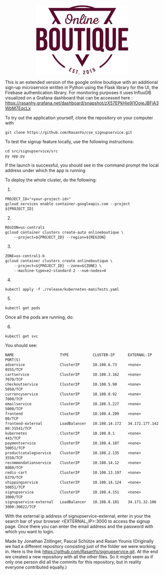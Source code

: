 <p align="center">
<img src="src/frontend/static/icons/Hipster_HeroLogoMaroon.svg" width="300" alt="Online Boutique" />
</p>

This is an extended version of the google online boutique with an additional sign-up microservice written in Python using the Flask library for the UI, the Firebase authentication library.
For monitoring purposes it uses InfluxDB visualized on a Grafana dashboard that can be accessed here :
https://rasanhy.grafana.net/dashboard/snapshot/zX57EPkHie9i1OojeJBFiA3WbM7EqcLx

To try out the application yourself, clone the repository on your computer with 
```
git clone https://github.com/RasanYo/cse_signupservice.git
```

To test the signup feature locally, use the following instructions:
```
cd src/signupservice/src
py app.py
```
If the launch is successful, you should see in the command prompt the local address under which the app is running


To deploy the whole cluster, do the following:

1.
```
PROJECT_ID="<your-project-id>"
gcloud services enable container.googleapis.com --project ${PROJECT_ID}
```

2.
```
REGION=us-central1
gcloud container clusters create-auto onlineboutique \
    --project=${PROJECT_ID} --region=${REGION}
```

3.
```
ZONE=us-central1-b
gcloud container clusters create onlineboutique \
    --project=${PROJECT_ID} --zone=${ZONE} \
    --machine-type=e2-standard-2 --num-nodes=4
```

4.
```
kubectl apply -f ./release/kubernetes-manifests.yaml
```

5.
```
kubectl get pods
```

Once all the pods are running, do:

6.
```
kubectl get svc
```

You should see:
```
NAME                     TYPE           CLUSTER-IP      EXTERNAL-IP      PORT(S)          
adservice                ClusterIP      10.108.6.73     <none>           9555/TCP         
cartservice              ClusterIP      10.108.3.162    <none>           7070/TCP         
checkoutservice          ClusterIP      10.108.5.90     <none>           5050/TCP         
currencyservice          ClusterIP      10.108.0.92     <none>           7000/TCP         
emailservice             ClusterIP      10.108.5.227    <none>           5000/TCP         
frontend                 ClusterIP      10.108.4.209    <none>           80/TCP           
frontend-external        LoadBalancer   10.108.14.172   34.172.177.142   80:31541/TCP     
kubernetes               ClusterIP      10.108.0.1      <none>           443/TCP          
paymentservice           ClusterIP      10.108.4.187    <none>           50051/TCP        
productcatalogservice    ClusterIP      10.108.2.135    <none>           3550/TCP         
recommendationservice    ClusterIP      10.108.14.12    <none>           8080/TCP         
redis-cart               ClusterIP      10.108.13.197   <none>           6379/TCP         
shippingservice          ClusterIP      10.108.14.124   <none>           50051/TCP        
signupservice            ClusterIP      10.108.4.151    <none>           3000/TCP         
signupservice-external   LoadBalancer   10.108.0.181    34.171.32.106    3000:30022/TCP   
```

With the external ip address of signupservice-external, enter in your the search bar of your browser <EXTERNAL_IP>:3000 to access the signup page.
Once there you can enter the email address and the password with which you want to login.


Made by Jonathan Zöllinger, Pascal Schütze and Rasan Younis
(Originally we had a different repository consisting just of the folder we were working in. Here is the link https://github.com/RasanYo/signupservice.git. At the end we created a new repository with all the other files. So it might seem as if only one person did all the commits for this repository, but in reality everyone contributed equally.)

